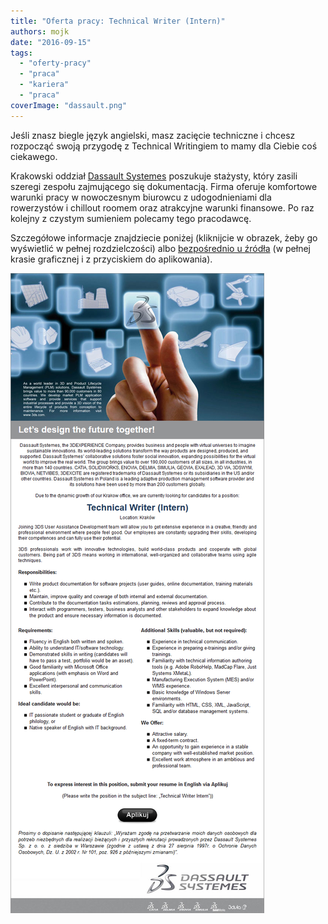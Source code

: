 ```yaml
---
title: "Oferta pracy: Technical Writer (Intern)"
authors: mojk
date: "2016-09-15"
tags:
  - "oferty-pracy"
  - "praca"
  - "kariera"
  - "praca"
coverImage: "dassault.png"
---
```


Jeśli znasz biegle język angielski, masz zacięcie techniczne i chcesz rozpocząć
swoją przygodę z Technical Writingiem to mamy dla Ciebie coś ciekawego.

Krakowski oddział [Dassault Systemes](http://www.3ds.com/pl-pl/) poszukuje
stażysty, który zasili szeregi zespołu zajmującego się dokumentacją. Firma
oferuje komfortowe warunki pracy w nowoczesnym biurowcu z udogodnieniami dla
rowerzystów i chillout roomem oraz atrakcyjne warunki finansowe. Po raz kolejny
z czystym sumieniem polecamy tego pracodawcę.

Szczegółowe informacje znajdziecie poniżej (kliknijcie w obrazek, żeby go
wyświetlić w pełnej rozdzielczości) albo
[bezpośrednio u źródła](http://www.pracuj.pl/praca/technical-writer-intern-krakow%2Coferta%2C4802235,oferta,4802235)
(w pełnej krasie graficznej i z przyciskiem do aplikowania).

[![tech_writer_intern_3ds](images/tech_writer_intern_3ds.png)](http://techwriter.pl/wp-content/uploads/2016/09/tech_writer_intern_3ds.png)
